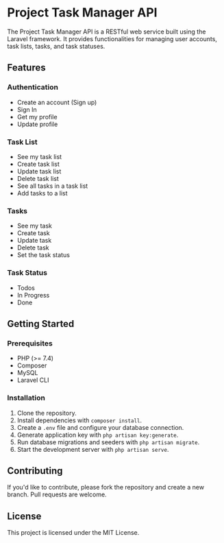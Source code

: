 # Project Task Manager API

The Project Task Manager API is a RESTful web service built using the Laravel framework. It provides functionalities for managing user accounts, task lists, tasks, and task statuses.

## Features

### Authentication

- Create an account (Sign up)
- Sign In
- Get my profile
- Update profile

### Task List

- See my task list
- Create task list
- Update task list
- Delete task list
- See all tasks in a task list
- Add tasks to a list

### Tasks

- See my task
- Create task
- Update task
- Delete task
- Set the task status

### Task Status

- Todos
- In Progress
- Done

## Getting Started

### Prerequisites

- PHP (>= 7.4)
- Composer
- MySQL
- Laravel CLI

### Installation

1. Clone the repository.
2. Install dependencies with `composer install`.
3. Create a `.env` file and configure your database connection.
4. Generate application key with `php artisan key:generate`.
5. Run database migrations and seeders with `php artisan migrate`.
6. Start the development server with `php artisan serve`.

## Contributing

If you'd like to contribute, please fork the repository and create a new branch. Pull requests are welcome.

## License

This project is licensed under the MIT License.
